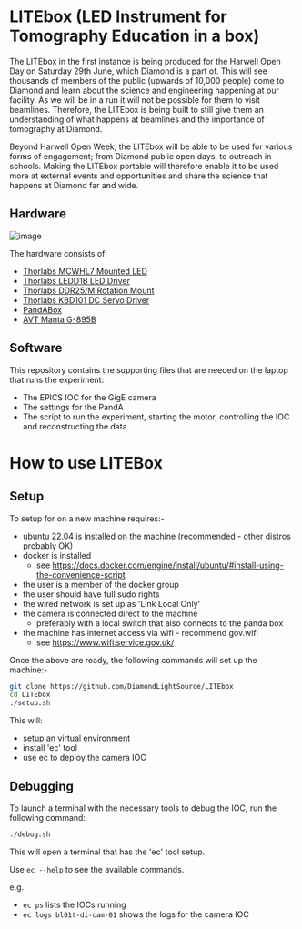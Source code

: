 # LITEbox (LED Instrument for Tomography Education in a box)

The LITEbox in the first instance is being produced for the Harwell Open Day on Saturday 29th June, which Diamond is a part of. This will see thousands of members of the public (upwards of 10,000 people) come to Diamond and learn about the science and engineering happening at our facility. As we will be in a run it will not be possible for them to visit beamlines. Therefore, the LITEbox is being built to still give them an understanding of what happens at beamlines and the importance of tomography at Diamond.

Beyond Harwell Open Week, the LITEbox will be able to be used for various forms of engagement; from Diamond public open days, to outreach in schools. Making the LITEbox portable will therefore enable it to be used more at external events and opportunities and share the science that happens at Diamond far and wide.

## Hardware

![image](https://github.com/DiamondLightSource/LITEbox/assets/101418278/c110fea4-164e-48e5-8794-8315de257c07)


The hardware consists of:

- [Thorlabs MCWHL7 Mounted LED](https://www.thorlabs.com/thorproduct.cfm?partnumber=MCWHL7)
- [Thorlabs LEDD1B LED Driver](https://www.thorlabs.com/thorproduct.cfm?partnumber=LEDD1B)
- [Thorlabs DDR25/M Rotation Mount](https://www.thorlabs.com/thorproduct.cfm?partnumber=DDR25/M)
- [Thorlabs KBD101 DC Servo Driver](https://www.thorlabs.com/thorproduct.cfm?partnumber=KBD101)
- [PandABox](https://quantumdetectors.com/products/pandabox/)
- [AVT Manta G-895B](https://www.alliedvision.com/en/camera-selector/detail/manta/g-895)

## Software

This repository contains the supporting files that are needed on the laptop that runs the experiment:

- The EPICS IOC for the GigE camera
- The settings for the PandA
- The script to run the experiment, starting the motor, controlling the IOC and reconstructing the data


# How to use LITEBox

## Setup

To setup for on a new machine requires:-

- ubuntu 22.04 is installed on the machine (recommended - other distros probably OK)
- docker is installed
  - see https://docs.docker.com/engine/install/ubuntu/#install-using-the-convenience-script
- the user is a member of the docker group
- the user should have full sudo rights
- the wired network is set up as 'Link Local Only'
- the camera is connected direct to the machine
  - preferably with a local switch that also connects to the panda box
- the machine has internet access via wifi - recommend gov.wifi
  - see https://www.wifi.service.gov.uk/

Once the above are ready, the following commands will set up the machine:-

```bash
git clone https://github.com/DiamondLightSource/LITEbox
cd LITEbox
./setup.sh
```

This will:
- setup an virtual environment
- install 'ec' tool
- use ec to deploy the camera IOC

## Debugging

To launch a terminal with the necessary tools to debug the IOC, run the following command:

```bash
./debug.sh
```

This will open a terminal that has the 'ec' tool setup.

Use `ec --help` to see the available commands.

e.g.

- `ec ps` lists the IOCs running
- `ec logs bl01t-di-cam-01` shows the logs for the camera IOC

